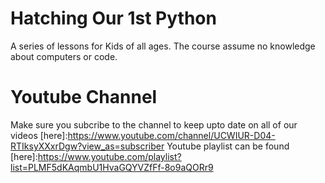 # Hatching Our 1st Python

A series of lessons for Kids of all ages. The course assume no knowledge about computers or code. 

# Youtube Channel
Make sure you subcribe to the channel to keep upto date on all of our videos [here]:https://www.youtube.com/channel/UCWIUR-D04-RTIksyXXxrDgw?view_as=subscriber
Youtube playlist can be found [here]:https://www.youtube.com/playlist?list=PLMF5dKAqmbU1HvaGQYVZfFf-8o9aQORr9
